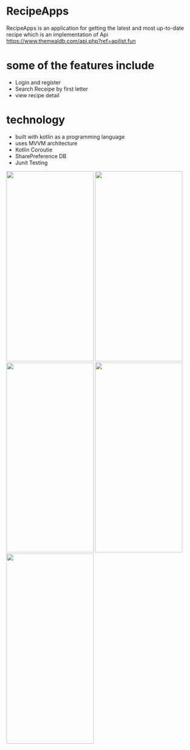 # RecipeApps

RecipeApps is an application for getting the latest and most up-to-date recipe which is an implementation of Api https://www.themealdb.com/api.php?ref=apilist.fun

# some of the features include

- Login and register
- Search Receipe by first letter
- view recipe detail

# technology

- built with kotlin as a programming language
- uses MVVM architecture
- Kotlin Coroutie
- SharePreference DB
- Junit Testing

<img src="https://github.com/user-attachments/assets/f6e86bb1-4f79-449c-b656-0abadc2cf937" width="230" height="500" />
<img src="https://github.com/user-attachments/assets/2e645514-3f61-4fc4-ad6e-9d83979a6982" width="230" height="500" />
<img src="https://github.com/user-attachments/assets/a971f116-9945-46cb-baca-56aa84e035ac" width="230" height="500" />
<img src="https://github.com/user-attachments/assets/3056644f-2209-4f44-856f-6be283ee9f93" width="230" height="500" />
<img src="https://github.com/user-attachments/assets/34c80319-f102-46b5-a2a9-b38f3ce54e4a" width="230" height="500" />
